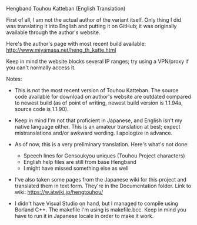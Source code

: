 Hengband Touhou Katteban (English Translation)

First of all, I am not the actual author of the variant itself. Only thing I
did was translating it into English and putting it on GitHub; it was
originally available through the author's website.

Here's the author's page with most recent build available:
http://www.miyamasa.net/heng_th_katte.html

Keep in mind the website blocks several IP ranges; try using a VPN/proxy
if you can't normally access it.


Notes:

- This is not the most recent version of Touhou Katteban. The source code
available for download on author's website are outdated compared to newest
build (as of point of writing, newest build version is 1.1.94a, source
code is 1.1.90). 

- Keep in mind I'm not that proficient in Japanese, and English isn't my
native language either. This is an amateur translation at best; expect
mistranslations and/or awkward wording. I apologize in advance.

- As of now, this is a very preliminary translation. Here's what's not done:

  - Speech lines for Gensoukyou uniques (Touhou Project characters)
  - English help files are still from base Hengband
  - I might have missed something else as well

- I've also taken some pages from the Japanese wiki for this project and
translated them in text form. They're in the Documentation folder.
Link to wiki: https://w.atwiki.jp/hengtouhou/

- I didn't have Visual Studio on hand, but I managed to compile using
Borland C++. The makefile I'm using is makefile.bcc. Keep in mind you have
to run it in Japanese locale in order to make it work.